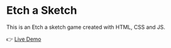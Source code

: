 # Etch a Sketch

This is an Etch a sketch game created with HTML, CSS and JS.

:point_right: [Live Demo](https://seasandf88.github.io/etch-a-sketch/)
